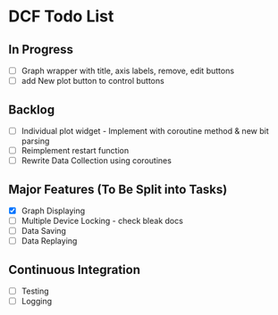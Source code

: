 # DCF Todo List
## In Progress
- [ ] Graph wrapper with title, axis labels, remove, edit buttons
- [ ] add New plot button to control buttons
## Backlog
- [ ] Individual plot widget - Implement with coroutine method & new bit parsing
- [ ] Reimplement restart function
- [ ] Rewrite Data Collection using coroutines
## Major Features (To Be Split into Tasks)
- [x] Graph Displaying
- [ ] Multiple Device Locking - check bleak docs
- [ ] Data Saving
- [ ] Data Replaying
## Continuous Integration
- [ ] Testing
- [ ] Logging
